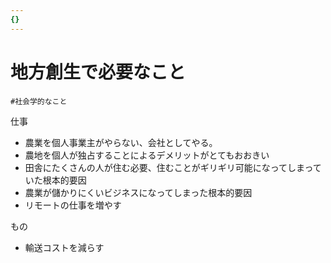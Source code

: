 ```yaml
---
{}
---
```

# 地方創生で必要なこと

`#社会学的なこと`

仕事

- 農業を個人事業主がやらない、会社としてやる。  
- 農地を個人が独占することによるデメリットがとてもおおきい  
- 田舎にたくさんの人が住む必要、住むことがギリギリ可能になってしまっていた根本的要因  
- 農業が儲かりにくいビジネスになってしまった根本的要因  
- リモートの仕事を増やす  

もの

- 輸送コストを減らす